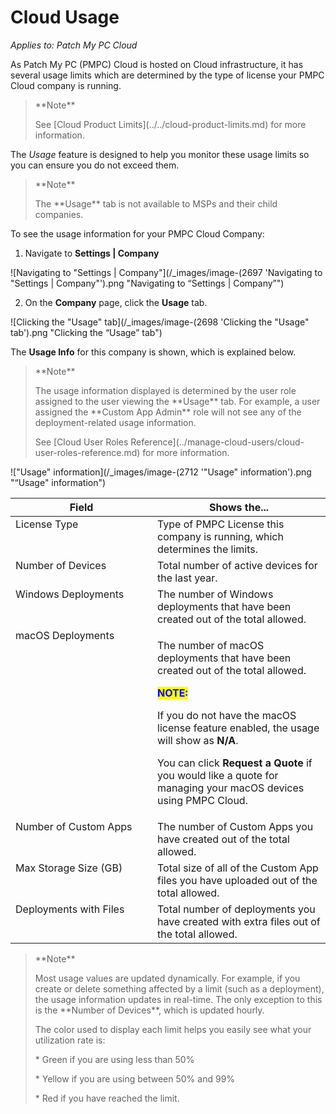 # Cloud Usage

_Applies to: Patch My PC Cloud_

As Patch My PC (PMPC) Cloud is hosted on Cloud infrastructure, it has several usage limits which are determined by the type of license your PMPC Cloud company is running.

<blockquote class="wp-block-quote">
<p>**Note**</p>
<p>See [Cloud Product Limits](../../cloud-product-limits.md) for more information.</p>
</blockquote>

The _Usage_ feature is designed to help you monitor these usage limits so you can ensure you do not exceed them.

<blockquote class="wp-block-quote">
<p>**Note**</p>
<p>The **Usage** tab is not available to MSPs and their child companies.</p>
</blockquote>

To see the usage information for your PMPC Cloud Company:

1. Navigate to **Settings | Company**

![Navigating to "Settings | Company"](/_images/image-(2697 'Navigating to "Settings | Company"').png "Navigating to “Settings | Company”")

2. On the **Company** page, click the **Usage** tab.

![Clicking the "Usage" tab](/_images/image-(2698 'Clicking the "Usage" tab').png "Clicking the “Usage” tab")

The **Usage Info** for this company is shown, which is explained below.

<blockquote class="wp-block-quote">
<p>**Note**</p>
<p>The usage information displayed is determined by the user role assigned to the user viewing the **Usage** tab. For example, a user assigned the **Custom App Admin** role will not see any of the deployment-related usage information.</p>
<p>See [Cloud User Roles Reference](../manage-cloud-users/cloud-user-roles-reference.md) for more information.</p>
</blockquote>

!["Usage" information](/_images/image-(2712 '"Usage" information').png "“Usage&#x22; information")

<table><thead><tr><th width="211" valign="top">Field</th><th valign="top">Shows the...</th></tr></thead><tbody><tr><td valign="top">License Type</td><td valign="top">Type of PMPC License this company is running, which determines the limits.</td></tr><tr><td valign="top">Number of Devices</td><td valign="top">Total number of active devices for the last year.</td></tr><tr><td valign="top">Windows Deployments</td><td valign="top">The number of Windows deployments that have been created out of the total allowed.</td></tr><tr><td valign="top">macOS Deployments</td><td valign="top"><p>The number of macOS deployments that have been created out of the total allowed.</p><p></p><p><mark style="color:blue;"><strong>NOTE:</strong></mark></p><p>If you do not have the macOS license feature enabled, the usage will show as <strong>N/A</strong>.</p><p></p><p>You can click <strong>Request a Quote</strong> if you would like a quote for managing your macOS devices using PMPC Cloud.</p></td></tr><tr><td valign="top">Number of Custom Apps</td><td valign="top">The number of Custom Apps you have created out of the total allowed.</td></tr><tr><td valign="top">Max Storage Size (GB)</td><td valign="top">Total size of all of the Custom App files you have uploaded out of the total allowed.</td></tr><tr><td valign="top">Deployments with Files</td><td valign="top">Total number of deployments you have created with extra files out of the total allowed.</td></tr></tbody></table>

<blockquote class="wp-block-quote">
<p>**Note**</p>
<p>Most usage values are updated dynamically. For example, if you create or delete something affected by a limit (such as a deployment), the usage information updates in real-time. The only exception to this is the **Number of Devices**, which is updated hourly.</p>
<p>The color used to display each limit helps you easily see what your utilization rate is:</p>
<p>* Green if you are using less than 50%</p>
<p>* Yellow if you are using between 50% and 99%</p>
<p>* Red if you have reached the limit.</p>
</blockquote>